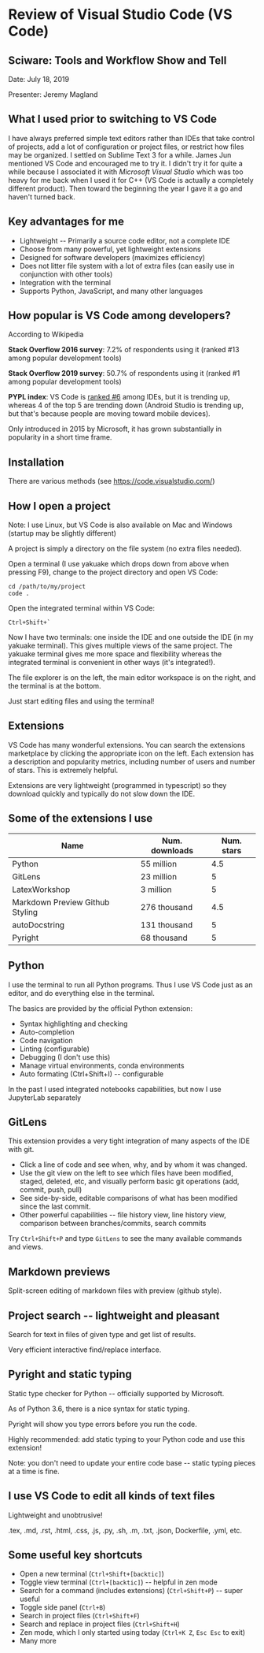 # Review of Visual Studio Code (VS Code)

## Sciware: Tools and Workflow Show and Tell

Date: July 18, 2019

Presenter: Jeremy Magland

## What I used prior to switching to VS Code

I have always preferred simple text editors rather than IDEs that take control of projects, add a lot of configuration or project files, or restrict how files may be organized. I settled on Sublime Text 3 for a while. James Jun mentioned VS Code and encouraged me to try it. I didn't try it for quite a while because I associated it with *Microsoft Visual Studio* which was too heavy for me back when I used it for C++ (VS Code is actually a completely different product). Then toward the beginning the year I gave it a go and haven't turned back.

## Key advantages for me

* Lightweight -- Primarily a source code editor, not a complete IDE
* Choose from many powerful, yet lightweight extensions
* Designed for software developers (maximizes efficiency)
* Does not litter file system with a lot of extra files (can easily use in conjunction with other tools)
* Integration with the terminal
* Supports Python, JavaScript, and many other languages

## How popular is VS Code among developers?

According to Wikipedia

**Stack Overflow 2016 survey**: 7.2% of respondents using it (ranked #13 among popular development tools)

**Stack Overflow 2019 survey**: 50.7% of respondents using it (ranked #1 among popular development tools)

**PYPL index**: VS Code is [ranked #6](https://pypl.github.io/IDE.html) among IDEs, but it is trending up, whereas 4 of the top 5 are trending down (Android Studio is trending up, but that's because people are moving toward mobile devices).

Only introduced in 2015 by Microsoft, it has grown substantially in popularity in a short time frame.

## Installation

There are various methods (see https://code.visualstudio.com/)

## How I open a project

Note: I use Linux, but VS Code is also available on Mac and Windows (startup may be slightly different)

A project is simply a directory on the file system (no extra files needed).

Open a terminal (I use yakuake which drops down from above when pressing F9), change to the project directory and open VS Code:

```
cd /path/to/my/project
code .
```

Open the integrated terminal within VS Code:

```
Ctrl+Shift+`
```

Now I have two terminals: one inside the IDE and one outside the IDE (in my yakuake terminal). This gives multiple views of the same project. The yakuake terminal gives me more space and flexibility whereas the integrated terminal is convenient in other ways (it's integrated!).

The file explorer is on the left, the main editor workspace is on the right, and the terminal is at the bottom.

Just start editing files and using the terminal!

## Extensions

VS Code has many wonderful extensions. You can search the extensions marketplace by clicking the appropriate icon on the left. Each extension has a description and popularity metrics, including number of users and number of stars. This is extremely helpful.

Extensions are very lightweight (programmed in typescript) so they download quickly and typically do not slow down the IDE.

## Some of the extensions I use

| Name          | Num. downloads | Num. stars   |
| ------------- | -------------- | ----------   |
| Python        | 55 million     | 4.5          |
| GitLens       | 23 million     | 5            |
| LatexWorkshop |  3 million     | 5            |
| Markdown Preview Github Styling |  276 thousand | 4.5 |
| autoDocstring | 131 thousand   | 5            |
| Pyright       | 68 thousand    | 5            |

## Python

I use the terminal to run all Python programs. Thus I use VS Code just as an editor, and do everything else in the terminal.

The basics are provided by the official Python extension:

* Syntax highlighting and checking
* Auto-completion
* Code navigation
* Linting (configurable)
* Debugging (I don't use this)
* Manage virtual environments, conda environments
* Auto formating (Ctrl+Shift+I) -- configurable

In the past I used integrated notebooks capabilities, but now I use JupyterLab separately

## GitLens

This extension provides a very tight integration of many aspects of the IDE with git.

* Click a line of code and see when, why, and by whom it was changed.
* Use the git view on the left to see which files have been modified, staged, deleted, etc, and visually perform basic git operations (add, commit, push, pull)
* See side-by-side, editable comparisons of what has been modified since the last commit.
* Other powerful capabilities -- file history view, line history view, comparison between branches/commits, search commits

Try `Ctrl+Shift+P` and type `GitLens` to see the many available commands and views.

## Markdown previews

Split-screen editing of markdown files with preview (github style).

## Project search -- lightweight and pleasant

Search for text in files of given type and get list of results. 

Very efficient interactive find/replace interface.

## Pyright and static typing

Static type checker for Python -- officially supported by Microsoft.

As of Python 3.6, there is a nice syntax for static typing.

Pyright will show you type errors before you run the code.

Highly recommended: add static typing to your Python code and use this extension!

Note: you don't need to update your entire code base -- static typing pieces at a time is fine.

## I use VS Code to edit all kinds of text files

Lightweight and unobtrusive!

.tex, .md, .rst, .html, .css, .js, .py, .sh, .m, .txt, .json, Dockerfile, .yml, etc.

## Some useful key shortcuts

* Open a new terminal (`Ctrl+Shift+[backtic]`)
* Toggle view terminal (`Ctrl+[backtic]`) -- helpful in zen mode
* Search for a command (includes extensions) (`Ctrl+Shift+P`) -- super useful
* Toggle side panel (`Ctrl+B`)
* Search in project files (`Ctrl+Shift+F`)
* Search and replace in project files (`Ctrl+Shift+H`)
* Zen mode, which I only started using today (`Ctrl+K Z`, `Esc Esc` to exit)
* Many more